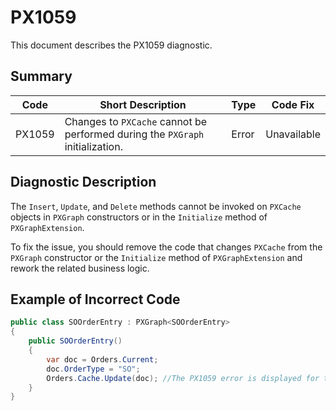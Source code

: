 # PX1059
This document describes the PX1059 diagnostic.

## Summary

| Code   | Short Description                                                             | Type  | Code Fix    | 
| ------ | ----------------------------------------------------------------------------- | ----- | ----------- | 
| PX1059 | Changes to `PXCache` cannot be performed during the `PXGraph` initialization. | Error | Unavailable |

## Diagnostic Description
The `Insert`, `Update`, and `Delete` methods cannot be invoked on `PXCache` objects in `PXGraph` constructors or in the `Initialize` method of `PXGraphExtension`.

To fix the issue, you should remove the code that changes `PXCache` from the `PXGraph` constructor or the `Initialize` method of `PXGraphExtension` and rework the related business logic.

## Example of Incorrect Code

```C#
public class SOOrderEntry : PXGraph<SOOrderEntry>
{
    public SOOrderEntry()
    {
        var doc = Orders.Current;
        doc.OrderType = "SO";
        Orders.Cache.Update(doc); //The PX1059 error is displayed for this line.
    }
}
```